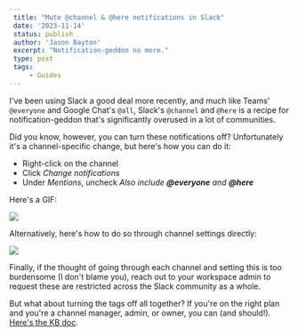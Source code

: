 ```yaml
---
 title: "Mute @channel & @here notifications in Slack"
 date: '2023-11-14'
 status: publish 
 author: 'Jason Bayton' 
 excerpt: "Notification-geddon no more." 
 type: post 
 tags: 
     - Guides 
---
```


I've been using Slack a good deal more recently, and much like Teams' `@everyone` and Google Chat's `@all`, Slack's `@channel` and `@here` is a recipe for notification-geddon that's significantly overused in a lot of communities. 

Did you know, however, you can turn these notifications off? Unfortunately it's a channel-specific change, but here's how you can do it: 

- Right-click on the channel 
- Click _Change notifications_
- Under _Mentions_, uncheck _Also include **@everyone** and **@here**_

Here's a GIF: 

![](https://cdn.bayton.org/uploads/2023/2023-11-14_13.10.49.gif)

Alternatively, here's how to do so through channel settings directly: 

![](https://cdn.bayton.org/uploads/2023/2023-11-14_12.44.58.gif)

Finally, if the thought of going through each channel and setting this is too burdensome (I don't blame you), reach out to your workspace admin to request these are restricted across the Slack community as a whole. 

But what about turning the tags off all together? If you're on the right plan and you're a channel manager, admin, or owner, you can (and should!). [Here's the KB doc](https://slack.com/intl/en-gb/help/articles/360004635551-Manage-channel-posting-permissions-#business+-and-enterprise-grid-subscriptions-2).
